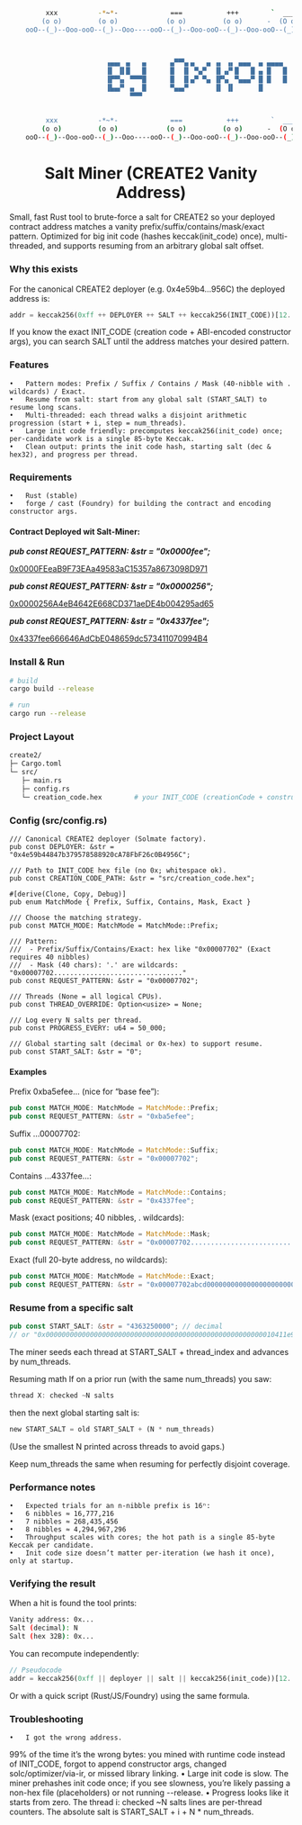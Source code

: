 ```bash
         xxx          -*~*-             ===           +++        `  ___  '        _/7
        (o o)         (o o)            (o o)         (o o)      -  (O o)  -      (o o)
    ooO--(_)--Ooo-ooO--(_)--Ooo----ooO--(_)--Ooo-ooO--(_)--Ooo-ooO--(_)--Ooo-ooO--(_)--Ooo-

                                                    
                                                        
                        ▗▄▄▖ ▄   ▄      ▄▀▀▚▖▄   ▄ ▗▖ ▗▖ ▄▄▄  ▄ ▄▄▄▄  ▗▞▀▚▖ ▄▄▄ 
                        ▐▌ ▐▌█   █      █  ▐▌ ▀▄▀  ▐▌▗▞▘█   █ ▄ █   █ ▐▛▀▀▘█    
                        ▐▛▀▚▖ ▀▀▀█      █  ▐▌▄▀ ▀▄ ▐▛▚▖ ▀▄▄▄▀ █ █   █ ▝▚▄▄▖█    
                        ▐▙▄▞▘ ▄  █      ▀▄▄▞▘      ▐▌ ▐▌      █                 
                              ▀▀▀                                            


         xxx          -*~*-             ===           +++        `  ___  '        _/7
        (o o)         (o o)            (o o)         (o o)      -  (O o)  -      (o o)
    ooO--(_)--Ooo-ooO--(_)--Ooo----ooO--(_)--Ooo-ooO--(_)--Ooo-ooO--(_)--Ooo-ooO--(_)--Ooo-
```

<h1 align="center"> Salt Miner (CREATE2 Vanity Address) </h1>

Small, fast Rust tool to brute-force a salt for CREATE2 so your deployed contract address matches a vanity prefix/suffix/contains/mask/exact pattern.
Optimized for big init code (hashes keccak(init_code) once), multi-threaded, and supports resuming from an arbitrary global salt offset.

### Why this exists
For the canonical CREATE2 deployer (e.g. 0x4e59b4…956C) the deployed address is:
```rust
addr = keccak256(0xff ++ DEPLOYER ++ SALT ++ keccak256(INIT_CODE))[12..32]
```
If you know the exact INIT_CODE (creation code + ABI-encoded constructor args), you can search SALT until the address matches your desired pattern.


### Features
	•	Pattern modes: Prefix / Suffix / Contains / Mask (40-nibble with . wildcards) / Exact.
	•	Resume from salt: start from any global salt (START_SALT) to resume long scans.
	•	Multi-threaded: each thread walks a disjoint arithmetic progression (start + i, step = num_threads).
	•	Large init code friendly: precomputes keccak256(init_code) once; per-candidate work is a single 85-byte Keccak.
	•	Clean output: prints the init code hash, starting salt (dec & hex32), and progress per thread.

### Requirements
	•	Rust (stable)
	•	forge / cast (Foundry) for building the contract and encoding constructor args.

#### Contract Deployed wit Salt-Miner: 
***pub const REQUEST_PATTERN: &str = "0x0000fee";***

[0x0000FEeaB9F73EAa49583aC15357a8673098D971](https://sepolia.basescan.org/address/0x0000FEeaB9F73EAa49583aC15357a8673098D971)

***pub const REQUEST_PATTERN: &str = "0x0000256";***

[0x0000256A4eB4642E668CD371aeDE4b004295ad65](https://sepolia.basescan.org/address/0x0000256A4eB4642E668CD371aeDE4b004295ad65)

***pub const REQUEST_PATTERN: &str = "0x4337fee";***


[0x4337fee666646AdCbE048659dc573411070994B4](https://sepolia.basescan.org/address/0x4337fee666646AdCbE048659dc573411070994B4)

### Install & Run
```bash
# build
cargo build --release

# run
cargo run --release
```

### Project Layout
```bash
create2/
├─ Cargo.toml
└─ src/
   ├─ main.rs
   ├─ config.rs
   └─ creation_code.hex        # your INIT_CODE (creationCode + constructor args)
```

### Config (src/config.rs)
```
/// Canonical CREATE2 deployer (Solmate factory).
pub const DEPLOYER: &str = "0x4e59b44847b379578588920cA78FbF26c0B4956C";

/// Path to INIT_CODE hex file (no 0x; whitespace ok).
pub const CREATION_CODE_PATH: &str = "src/creation_code.hex";

#[derive(Clone, Copy, Debug)]
pub enum MatchMode { Prefix, Suffix, Contains, Mask, Exact }

/// Choose the matching strategy.
pub const MATCH_MODE: MatchMode = MatchMode::Prefix;

/// Pattern:
///  - Prefix/Suffix/Contains/Exact: hex like "0x00007702" (Exact requires 40 nibbles)
///  - Mask (40 chars): '.' are wildcards: "0x00007702................................"
pub const REQUEST_PATTERN: &str = "0x00007702";

/// Threads (None = all logical CPUs).
pub const THREAD_OVERRIDE: Option<usize> = None;

/// Log every N salts per thread.
pub const PROGRESS_EVERY: u64 = 50_000;

/// Global starting salt (decimal or 0x-hex) to support resume.
pub const START_SALT: &str = "0";
```

#### Examples
Prefix 0xba5efee… (nice for “base fee”):
```rust
pub const MATCH_MODE: MatchMode = MatchMode::Prefix;
pub const REQUEST_PATTERN: &str = "0xba5efee";
```

Suffix …00007702:
```rust
pub const MATCH_MODE: MatchMode = MatchMode::Suffix;
pub const REQUEST_PATTERN: &str = "0x00007702";
```

Contains …4337fee…:
```rust
pub const MATCH_MODE: MatchMode = MatchMode::Contains;
pub const REQUEST_PATTERN: &str = "0x4337fee";
```

Mask (exact positions; 40 nibbles, . wildcards):
```rust
pub const MATCH_MODE: MatchMode = MatchMode::Mask;
pub const REQUEST_PATTERN: &str = "0x00007702................................";
```

Exact (full 20-byte address, no wildcards):
```rust
pub const MATCH_MODE: MatchMode = MatchMode::Exact;
pub const REQUEST_PATTERN: &str = "0x00007702abcd0000000000000000000000000000";
```

### Resume from a specific salt
```rust
pub const START_SALT: &str = "4363250000"; // decimal
// or "0x000000000000000000000000000000000000000000000000000000010411e950"
```
The miner seeds each thread at START_SALT + thread_index and advances by num_threads.

Resuming math
If on a prior run (with the same num_threads) you saw:
```rust
thread X: checked ~N salts
```
then the next global starting salt is:
```rust
new START_SALT = old START_SALT + (N * num_threads)
```

(Use the smallest N printed across threads to avoid gaps.)

Keep num_threads the same when resuming for perfectly disjoint coverage.

### Performance notes
	•	Expected trials for an n-nibble prefix is 16ⁿ:
	•	6 nibbles ≈ 16,777,216
	•	7 nibbles ≈ 268,435,456
	•	8 nibbles ≈ 4,294,967,296
	•	Throughput scales with cores; the hot path is a single 85-byte Keccak per candidate.
	•	Init code size doesn’t matter per-iteration (we hash it once), only at startup.

### Verifying the result
When a hit is found the tool prints:
```bash
Vanity address: 0x...
Salt (decimal): N
Salt (hex 32B): 0x...
```

You can recompute independently:
```rust
// Pseudocode
addr = keccak256(0xff || deployer || salt || keccak256(init_code))[12..32]
```

Or with a quick script (Rust/JS/Foundry) using the same formula.


### Troubleshooting
	•	I got the wrong address.
99% of the time it’s the wrong bytes: you mined with runtime code instead of INIT_CODE, forgot to append constructor args, changed solc/optimizer/via-ir, or missed library linking.
	•	Large init code is slow.
The miner prehashes init code once; if you see slowness, you’re likely passing a non-hex file (placeholders) or not running --release.
	•	Progress looks like it starts from zero.
The thread i: checked ~N salts lines are per-thread counters. The absolute salt is START_SALT + i + N * num_threads.